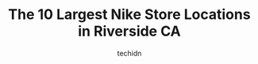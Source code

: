 ---
layout: ampstory
image: https://i0.wp.com/www.depkes.org/wp-content/uploads/2023/06/nike-0-in-riverside-ca-1685965623.jpeg?resize=640,853
author: techidn
featured: false
description: Discover the impressive array of Nike options in Riverside CA, where you can find 10 of the largest Nike establishments in the area. From renowned classics to hidden gems, Riverside CA offer
title: The 10 Largest Nike Store Locations in Riverside CA
cover:
   title: The 10 Largest Nike Store Locations in Riverside CA
   subtitle: Rickpate
   background: https://www.depkes.org/wp-content/uploads/2023/06/nike-0-in-riverside-ca-1685965623.jpeg

pages: 
 - layout: thirds
   top: <h1>#1 Nike Factory Store</h1>
   bottom: "<p>The Nike stores stated policy of having online orders ready for pickup within two hours was not met in my experience. I had to wait a significant amount of time before s</p>"
   background: https://www.depkes.org/wp-content/uploads/2023/06/nike-1-in-riverside-ca-1685965624.jpeg
   backgroundblur: true
 - layout: thirds
   top: <h1>#2 JCPenney</h1>
   bottom: "<p>3605 Galleria At Tyler, Riverside, CA 92503, United States</p>"
   background: https://www.depkes.org/wp-content/uploads/2023/06/nike-2-in-riverside-ca-1685965625.jpeg
   cta:
      link: https://www.depkes.org/blog/the-10-largest-nike-store-locations-in-riverside-ca/
      text: The 10 Largest Nike Store Locations in Riverside CA
 - layout: thirds
   top: <h1>#3 Nike Factory Store</h1>
   bottom: "<p>27641 San Bernardino Ave, Redlands, CA 92374, United States</p>"
   background: https://www.depkes.org/wp-content/uploads/2023/06/nike-3-in-riverside-ca-1685965625.jpeg
   cta:
      link: https://www.depkes.org/blog/the-10-largest-nike-store-locations-in-riverside-ca/
      text: The 10 Largest Nike Store Locations in Riverside CA
 - layout: thirds
   top: <h1>#4 Nike Factory Store</h1>
   bottom: "<p>48650 Seminole Dr Suite H234, Cabazon, CA 92230, United States</p>"
   background: https://images.unsplash.com/photo-1488554378835-f7acf46e6c98?ixlib=rb-4.0.3&ixid=MnwxMjA3fDB8MHxwaG90by1wYWdlfHx8fGVufDB8fHx8&auto=format&fit=crop&w=640&h=853&q=80
   cta:
      link: https://www.depkes.org/blog/the-10-largest-nike-store-locations-in-riverside-ca/
      text: The 10 Largest Nike Store Locations in Riverside CA
 - layout: thirds
   top: <h1>#5 Big 5 Sporting Goods</h1>
   bottom: "<p>6491 Magnolia Ave, Riverside, CA 92506, United States</p>"
   background: https://images.unsplash.com/photo-1597773150796-e5c14ebecbf5?ixlib=rb-4.0.3&ixid=MnwxMjA3fDB8MHxwaG90by1wYWdlfHx8fGVufDB8fHx8&auto=format&fit=crop&w=640&h=853&q=80
   cta:
      link: https://www.depkes.org/blog/the-10-largest-nike-store-locations-in-riverside-ca/
      text: The 10 Largest Nike Store Locations in Riverside CA
 - layout: thirds
   top: <h1>#6 Nordstrom Rack</h1>
   bottom: "<p>3635 Riverside Plaza Dr, Riverside, CA 92506, United States</p>"
   background: https://images.unsplash.com/photo-1567095761054-7a02e69e5c43?ixlib=rb-4.0.3&ixid=MnwxMjA3fDB8MHxwaG90by1wYWdlfHx8fGVufDB8fHx8&auto=format&fit=crop&w=640&h=853&q=80
   cta:
      link: https://www.depkes.org/blog/the-10-largest-nike-store-locations-in-riverside-ca/
      text: The 10 Largest Nike Store Locations in Riverside CA
 - layout: thirds
   top: <h1>#7 Lucky Feet Shoes</h1>
   bottom: "<p>3540 Riverside Plaza Dr #306, Riverside, CA 92506, United States</p>"
   background: https://images.unsplash.com/photo-1567360425618-1594206637d2?ixlib=rb-4.0.3&ixid=MnwxMjA3fDB8MHxwaG90by1wYWdlfHx8fGVufDB8fHx8&auto=format&fit=crop&w=640&h=853&q=80
   cta:
      link: https://www.depkes.org/blog/the-10-largest-nike-store-locations-in-riverside-ca/
      text: The 10 Largest Nike Store Locations in Riverside CA
 - layout: thirds
   middle: Continue reading...
   background: https://images.unsplash.com/photo-1595364397663-fca4f075d796?ixlib=rb-4.0.3&ixid=MnwxMjA3fDB8MHxwaG90by1wYWdlfHx8fGVufDB8fHx8&auto=format&fit=crop&w=640&h=853&q=80
   cta:
      link: https://www.depkes.org/blog/the-10-largest-nike-store-locations-in-riverside-ca/
      text: The 10 Largest Nike Store Locations in Riverside CA
      
---
